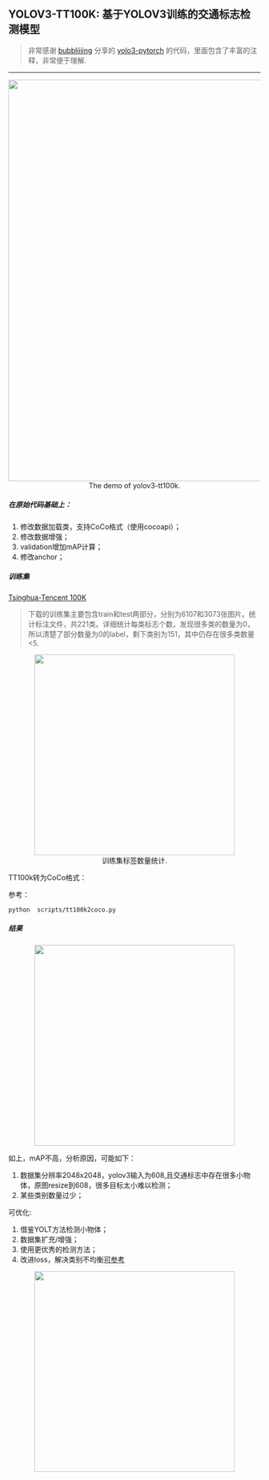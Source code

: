 ## YOLOV3-TT100K: 基于YOLOV3训练的交通标志检测模型

> 非常感谢 [bubbliiiing](https://github.com/bubbliiiing) 分享的 [yolo3-pytorch](https://github.com/bubbliiiing/yolo3-pytorch.git) 的代码，里面包含了丰富的注释，非常便于理解.

* * *

<p align="center">
<img src="results/result.gif" width="800px"/>
<br>
The demo of yolov3-tt100k.</p>

##### 在原始代码基础上：

1. 修改数据加载类，支持CoCo格式（使用cocoapi）；
2. 修改数据增强；
3. validation增加mAP计算；
4. 修改anchor；

##### 训练集

[Tsinghua-Tencent 100K](http://cg.cs.tsinghua.edu.cn/traffic-sign/)

> 下载的训练集主要包含train和test两部分，分别为6107和3073张图片。统计标注文件，共221类。详细统计每类标志个数，发现很多类的数量为0，所以清楚了部分数量为0的label，剩下类别为151，其中仍存在很多类数量<5.

<p align="center">
<img src="results/TT100_train.png" width="400px"/>
<br>
训练集标签数量统计.</p>

TT100k转为CoCo格式：

参考：

`python  scripts/tt100k2coco.py`

##### 结果

<p align="center">
<img src="results/20210915200405.jpg" width="400px"/>
<br>

如上，mAP不高，分析原因，可能如下：

1. 数据集分辨率2048x2048，yolov3输入为608,且交通标志中存在很多小物体，原图resize到608，很多目标太小难以检测；
2. 某些类别数量过少；

可优化:

1. 借鉴YOLT方法检测小物体；
2. 数据集扩充/增强；
3. 使用更优秀的检测方法；
4. 改进loss，解决类别不均衡[可参考](pytorch_yolov3解决类别不均衡导致MAP较低的问题)


<p align="center">
<img src="results/result.png" width="400px"/>
<br>